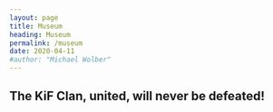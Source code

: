 ```yaml
---
layout: page
title: Museum
heading: Museum
permalink: /museum
date: 2020-04-11
#author: "Michael Wolber"
---
```


## The KiF Clan, united, will never be defeated!
